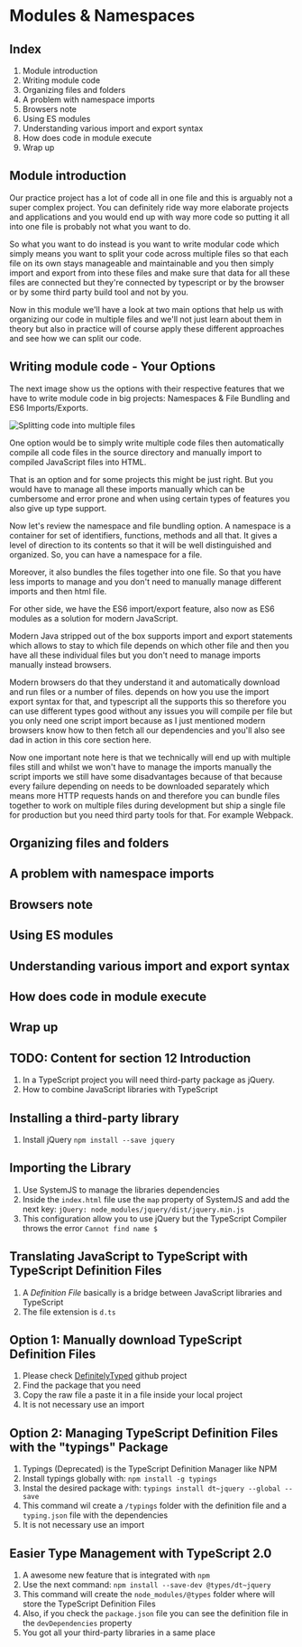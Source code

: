Modules & Namespaces
========================================================

Index
----------------------------------------

1. Module introduction 
2. Writing module code
3. Organizing files and folders
4. A problem with namespace imports
5. Browsers note 
6. Using ES modules
7. Understanding various import and export syntax
8. How does code in module execute
9. Wrap up

Module introduction
----------------------------------------
Our practice project has a lot of code all in one file and this is arguably not a super complex project. You can definitely ride way more elaborate projects and applications and you would end up with way more code so putting it all into one file is probably not what you want to do.

So what you want to do instead is you want to write modular code which simply means you want to split your code across multiple files so that each file on its own stays manageable and maintainable and you then simply import and export from into these files and make sure that data for all these files are connected but they're connected by typescript or by the browser or by some third party build tool and not by you.

Now in this module we'll have a look at two main options that help us with organizing our code in multiple files and we'll not just learn about them in theory but also in practice will of course apply these different approaches and see how we can split our code.

Writing module code - Your Options
----------------------------------------

The next image show us the options with their respective features that we have to write module code in big projects: Namespaces & File Bundling and ES6 Imports/Exports.

![Splitting code into multiple files](../assets/s10-splitting_code_into_multiple_files "Splitting code into multiple files")

One option would be to simply write multiple code files then automatically compile all code files in the source directory and manually import to compiled JavaScript files into HTML.

That is an option and for some projects this might be just right. But you would have to manage all these imports manually which can be cumbersome and error prone and when using certain types of features you also give up type support.

Now let's review the namespace and file bundling option. A namespace is a container for set of identifiers, functions, methods and all that. It gives a level of direction to its contents so that it will be well distinguished and organized. So, you can have a namespace for a file.

Moreover, it also bundles the files together into one file. So that you have less imports to manage and you don't need to manually manage different imports and then html file.

For other side, we have the ES6 import/export feature, also now as ES6 modules as a solution for modern JavaScript.

Modern Java stripped out of the box supports import and export statements which allows to stay to which file depends on which other file and then you have all these individual files but you don't need to manage imports manually instead browsers.

Modern browsers do that they understand it and automatically download and run files or a number of files. depends on how you use the import export syntax for that, and typescript all the supports this so therefore you can use different types good without any issues you will compile per file but you only need one script import because as I just mentioned modern browsers know how to then fetch all our dependencies and you'll also see dad in action in this core section here.

Now one important note here is that we technically will end up with multiple files still and whilst we won't have to manage the imports manually the script imports we still have some disadvantages because of that because every failure depending on needs to be downloaded separately which means more HTTP requests hands on and therefore you can bundle files together to work on multiple files during development but ship a single file for production but you need third party tools for that. For example Webpack.

Organizing files and folders
----------------------------------------
A problem with namespace imports
----------------------------------------
Browsers note 
----------------------------------------
Using ES modules
----------------------------------------
Understanding various import and export syntax
----------------------------------------
How does code in module execute
----------------------------------------
Wrap up
----------------------------------------

TODO: Content for section 12
Introduction
------------
1. In a TypeScript project you will need third-party package as jQuery.
2. How to combine JavaScript libraries with TypeScript

Installing a third-party library
--------------------------------
1. Install jQuery `npm install --save jquery`

Importing the Library
---------------------
1. Use SystemJS to manage the libraries dependencies
2. Inside the `index.html` file use the `map` property of SystemJS and add the next key: `jQuery: node_modules/jquery/dist/jquery.min.js`
3. This configuration allow you to use jQuery but the TypeScript Compiler throws the error `Cannot find name $`

Translating JavaScript to TypeScript with TypeScript Definition Files
---------------------------------------------------------------------
1. A *Definition File* basically is a bridge between JavaScript libraries and TypeScript
2. The file extension is `d.ts`

Option 1: Manually download TypeScript Definition Files
-------------------------------------------------------
1. Please check [DefinitelyTyped](https://github.com/DefinitelyTyped/DefinitelyTyped) github project
2. Find the package that you need
3. Copy the raw file a paste it in a file inside your local project
4. It is not necessary use an import

Option 2: Managing TypeScript Definition Files with the "typings" Package
-------------------------------------------------------------------------
1. Typings (Deprecated) is the TypeScript Definition Manager like NPM
2. Install typings globally with: `npm install -g typings`
3. Instal the desired package with: `typings install dt~jquery --global --save`
4. This command wil create a `/typings` folder with the definition file and a `typing.json` file with the dependencies
5. It is not necessary use an import

Easier Type Management with TypeScript 2.0
------------------------------------------
1. A awesome new feature that is integrated with `npm`
2. Use the next command: `npm install --save-dev @types/dt~jquery`
3. This command will create the `node_modules/@types` folder where will store the TypeScript Definition Files
4. Also, if you check the `package.json` file you can see the definition file in the `devDependencies` property
5. You got all your third-party libraries in a same place


